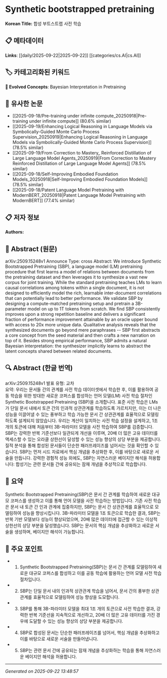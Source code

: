 # Synthetic bootstrapped pretraining

**Korean Title:** 합성 부트스트랩 사전 학습

## 📋 메타데이터

**Links**: [[daily/2025-09-22|2025-09-22]] [[categories/cs.AI|cs.AI]]

## 🏷️ 카테고리화된 키워드
**🚀 Evolved Concepts**: Bayesian Interpretation in Pretraining

## 🔗 유사한 논문
- [[2025-09-18/Pre-training under infinite compute_20250918|Pre-training under infinite compute]] (80.6% similar)
- [[2025-09-19/Enhancing Logical Reasoning in Language Models via Symbolically-Guided Monte Carlo Process Supervision_20250919|Enhancing Logical Reasoning in Language Models via Symbolically-Guided Monte Carlo Process Supervision]] (78.5% similar)
- [[2025-09-19/From Correction to Mastery_ Reinforced Distillation of Large Language Model Agents_20250919|From Correction to Mastery Reinforced Distillation of Large Language Model Agents]] (78.5% similar)
- [[2025-09-18/Self-Improving Embodied Foundation Models_20250918|Self-Improving Embodied Foundation Models]] (78.5% similar)
- [[2025-09-18/Patent Language Model Pretraining with ModernBERT_20250918|Patent Language Model Pretraining with ModernBERT]] (77.4% similar)

## 📋 저자 정보

**Authors:** 

## 📄 Abstract (원문)

arXiv:2509.15248v1 Announce Type: cross 
Abstract: We introduce Synthetic Bootstrapped Pretraining (SBP), a language model (LM) pretraining procedure that first learns a model of relations between documents from the pretraining dataset and then leverages it to synthesize a vast new corpus for joint training. While the standard pretraining teaches LMs to learn causal correlations among tokens within a single document, it is not designed to efficiently model the rich, learnable inter-document correlations that can potentially lead to better performance. We validate SBP by designing a compute-matched pretraining setup and pretrain a 3B-parameter model on up to 1T tokens from scratch. We find SBP consistently improves upon a strong repetition baseline and delivers a significant fraction of performance improvement attainable by an oracle upper bound with access to 20x more unique data. Qualitative analysis reveals that the synthesized documents go beyond mere paraphrases -- SBP first abstracts a core concept from the seed material and then crafts a new narration on top of it. Besides strong empirical performance, SBP admits a natural Bayesian interpretation: the synthesizer implicitly learns to abstract the latent concepts shared between related documents.

## 🔍 Abstract (한글 번역)

arXiv:2509.15248v1 발표 유형: 교차  
요약: 우리는 문서들 간의 관계를 사전 학습 데이터셋에서 학습한 후, 이를 활용하여 공동 학습을 위한 방대한 새로운 코퍼스를 합성하는 언어 모델(LM) 사전 학습 절차인 Synthetic Bootstrapped Pretraining (SBP)을 소개합니다. 표준 사전 학습은 LMs가 단일 문서 내에서 토큰 간의 인과적 상관관계를 학습하도록 가르치지만, 이는 더 나은 성능을 이끌어낼 수 있는 풍부하고 학습 가능한 문서 간 상관관계를 효율적으로 모델링하도록 설계되지 않았습니다. 우리는 계산이 일치하는 사전 학습 설정을 설계하고, 1조 개의 토큰에 대해 처음부터 3B-파라미터 모델을 사전 학습하여 SBP를 검증합니다. SBP는 강력한 반복 기준선보다 일관되게 개선을 이루며, 20배 더 많은 고유 데이터를 액세스할 수 있는 오라클 상한선이 달성할 수 있는 성능 향상의 상당 부분을 제공합니다. 질적 분석을 통해 합성된 문서들이 단순한 패러프레이즈를 넘어서는 것을 확인할 수 있습니다. SBP는 먼저 시드 자료에서 핵심 개념을 추상화한 후, 이를 바탕으로 새로운 서술을 만듭니다. 강력한 경험적 성능 외에도, SBP는 자연스러운 베이지안 해석을 허용합니다: 합성기는 관련 문서들 간에 공유되는 잠재 개념을 추상적으로 학습합니다.

## 📝 요약

Synthetic Bootstrapped Pretraining(SBP)은 문서 간 관계를 학습하여 새로운 대규모 코퍼스를 생성하고 이를 통해 언어 모델을 사전 학습하는 방법입니다. 기존 사전 학습은 문서 내 토큰 간 인과 관계에 집중하지만, SBP는 문서 간 상관관계를 효율적으로 모델링하여 성능을 향상시킵니다. 3B-파라미터 모델을 1조 토큰으로 학습한 결과, SBP는 반복 기반 모델보다 성능이 향상되었으며, 20배 많은 데이터에 접근할 수 있는 이상적 상한선의 상당 부분을 달성했습니다. SBP는 문서의 핵심 개념을 추상화하고 새로운 서술을 생성하며, 베이지안 해석이 가능합니다.

## 🎯 주요 포인트

- 1. Synthetic Bootstrapped Pretraining(SBP)는 문서 간 관계를 모델링하여 새로운 대규모 코퍼스를 합성하고 이를 공동 학습에 활용하는 언어 모델 사전 학습 절차입니다.

- 2. SBP는 단일 문서 내의 인과적 상관관계 학습을 넘어서, 문서 간의 풍부한 상관관계를 효율적으로 모델링하여 성능 향상을 도모합니다.

- 3. SBP를 통해 3B-파라미터 모델을 최대 1조 개의 토큰으로 사전 학습한 결과, 강력한 반복 기준선을 지속적으로 개선하고, 20배 더 많은 고유 데이터를 가진 경우에 도달할 수 있는 성능 향상의 상당 부분을 제공합니다.

- 4. SBP로 합성된 문서는 단순한 패러프레이즈를 넘어서, 핵심 개념을 추상화하고 이를 바탕으로 새로운 서술을 만들어냅니다.

- 5. SBP는 관련 문서 간에 공유되는 잠재 개념을 추상화하는 학습을 통해 자연스러운 베이지안 해석을 허용합니다.

---

*Generated on 2025-09-22 13:48:57*
